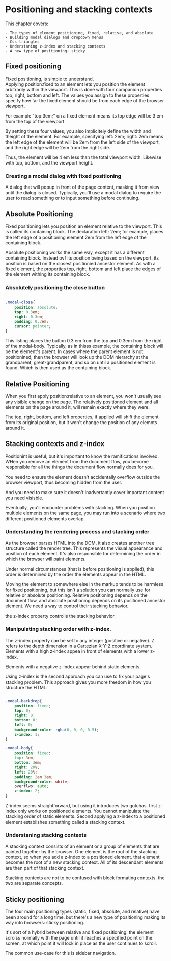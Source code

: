 # Positioning and stacking contexts

This chapter covers: 

    - The types of element positioning, fixed, relative, and absolute 
    - Building modal dialogs and dropdown menus 
    - Css triangles 
    - Understaning z-index and stacking contexts 
    - A new type of positioning: sticky 


## Fixed positioning 

Fixed positioning, is simple to understand.  
Applying position:fixed to an element lets you position the element 
arbitrarily within the viewport. This is done with four companion properties 
top, right, bottom and left. The values you assign to these properties specify how 
far the fixed element should be from each edge of the browser viewport. 

For example "top:3em;" on a fixed element means its top edge will be 3 em from the 
top of the viewport 

By setting these four values, you also implicitely define the width and theight of the element. 
For example, specifying left: 2em; right: 2em means the left edge of the element will be 
2em from the left side of the viewport, and the right edge will be 2em from the right side.

Thus, the element will be 4 em less than the total viewport width. 
Likewise with top, bottom, and the viewport height. 


### Creating a modal dialog with fixed positioning 

A dialog that will popup in front of the page content, masking it from 
view until the dialog is closed. 
Typically, you'll use a modal dialog to require the user to read something or to 
input something before continuing. 


## Absolute Positioning 

Fixed positioning lets you position an element relative to the viewport. 
This is called its containing block. The declaration left: 2em; for example, 
places the left edge of a positioning element 2em from the left edge of 
the containing block. 

Absolute positioning works the same way, except it has a different containing block. 
Instead ovf its position being based on the viewport, its position is based on 
the closest positionied ancestor element. As with a fixed element, the 
properties top, right, bottom and left place the edges of the element withing 
its containing block. 

### Absolutely positioning the close button 


```css 

.modal-close{
    position: absolute; 
    top: 0.3em; 
    right: 0.3em; 
    padding: 0.3em; 
    cursor: pointer;
}

``` 

This listing places the button 0.3 em from the top and 0.3em from the right of the 
modal-body. Typically, as in thisss example, the containing block will be the element's
parent. In cases where the parent element is not positionined, then the browser 
will look up the DOM hierarchy at the grandparent, great-grandparent, and so on until 
a positioned element is found. Which is then used as the containing block. 

## Relative Positioning 

When you first apply position:relative to an element, you won't usually 
see any visible change on the page. The relatively positioned element and 
all elements on the page around it, will remain exactly where they were. 

The top, right, bottom, and left properties, if applied will shift the element 
from its original position, but it won't change the position of any elemnts 
around it. 


## Stacking contexts and z-index 

Positionint is useful, but it's important to know the ramifications involved. WHen you remove an element from the document flow, you become responsible for all the things the document flow normally does for you. 

You need to ensure the element doesn't accidentally overflow outside the browser viewport, thus becoming hidden from the user. 

And you need to make sure it doesn't inadvertantly cover important content you need visisble. 

Eventually, you'll encounter problems with stacking. When you position multiple elements on the same page, you may run into a scenario where two different positioned elements overlap.

### Understanding the rendering process and stacking order 

As the browser parses HTML into the DOM, it also creates another tree structure called the render tree. This represents the visual appearance and position of each element. It's also responsible for determining the order in which the browser will paint elements. 

Under normal circumstances (that is before positioning is applied), this order is determined
by the order the elements appear in the HTML.

Moving the element to somewhere else in the markup tends to be harmless for fixed positioning, but this isn't a solution you can normally use for relative or absolute positioning. Relative positioning depends on the document flow, and absolute positioning depends on its positioned ancestor element. We need a way to control their stacking behavior.

the z-index property controlls the stacking behavior. 

### Manipulating stacking order with z-index. 

The z-index property can be set to any integer (positive or negative). Z refers to the depth dimension in a Cartezian X-Y-Z coordinate system. 
Elements with a high z-index appea in front of 
elements with a lower z-index.  

Elements with a negative z-index appear behind static elements. 

Using z-index is the second approach you can use to fix your page's stacking problem. This approach gives you more freedom in how you structure the HTML. 

```css 

.modal-backdrop{
    position: fixed; 
    top: 0; 
    right: 0; 
    bottom: 0; 
    left: 0; 
    background-color: rgba(0, 0, 0, 0.5);
    z-index: 1;
}

.modal-body{
    position: fixed: 
    top: 3em; 
    bottom: 3em; 
    right: 20%; 
    left: 20%; 
    padding: 2em 3em; 
    background-color: white; 
    overflwo: auto; 
    z-index: 2;   
}

```

Z-index seems straightforward, but using it introduces two gotchas. first z-index only works on positioned elements. You cannot manipulate the stacking order of static elements. Second applying a z-index to a positioned element establishes something called a stacking context.


### Understaning stacking contexts 

A stacking context consists of an element or a group of elements that are painted together by the browser. One element is the root of the stacking context, so when you add a z-index to a positioned element. that element becomes the root of a new stacking context. All of its descendant elements are then part of that stacking context. 

Stacking contexts are not to be confused with block formating contexts. the two are separate concepts. 

## Sticky positioning 

The four main positioning types (static, fixed, absolute, and relative) have been around for a long time. but there's a new type of positioning making its way into browsers: sticky positioning. 

It's sort of a hybrid between relative and fixed positioning: the element scrolss normally with the page until it reaches a specified point on the screen, at which point it will lock in place as the user continues to scroll. 

The common use-case for this is sidebar navigation. 

